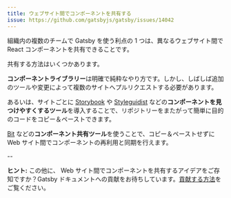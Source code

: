 ```yaml
---
title: ウェブサイト間でコンポーネントを共有する
issue: https://github.com/gatsbyjs/gatsby/issues/14042
---
```


組織内の複数のチームで Gatsby を使う利点の 1 つは、異なるウェブサイト間で React コンポーネントを共有できることです。

共有する方法はいくつかあります。

**コンポーネントライブラリー**は明確で純粋なやり方です。しかし、しばしば追加のツールや変更によって複数のサイトへプルリクエストする必要があります。

あるいは、サイトごとに [Storybook](https://github.com/storybookjs/storybook) や [Styleguidist](https://github.com/styleguidist/react-styleguidist) などの**コンポーネントを見つけやすくするツール**を導入することで、リポジトリーをまたがって簡単に目的のコードをコピー＆ペーストできます。

[Bit](https://github.com/teambit/bit) などの**コンポーネント共有ツール**を使うことで、コピー＆ペーストせずに Web サイト間でコンポーネントの再利用と同期を行えます。

<GuideList slug={props.slug} />

--

**ヒント:** この他に、 Web サイト間でコンポーネントを共有するアイデアをご存知ですか？Gatsby ドキュメントへの貢献をお待ちしています。[貢献する方法](/contributing/docs-contributions/)をご覧ください。
